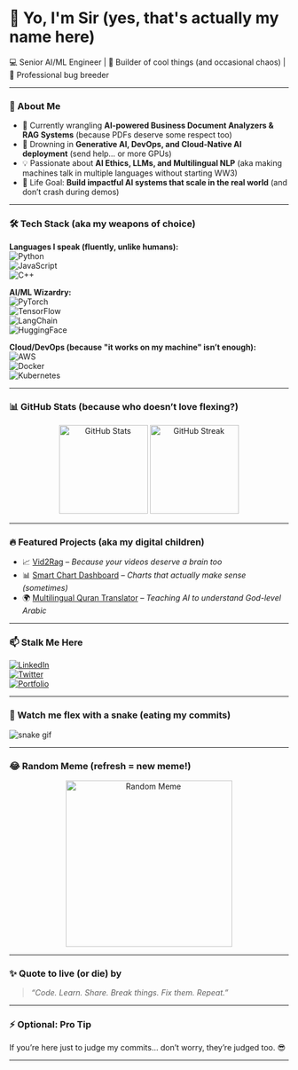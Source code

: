 # 👋 Yo, I'm **Sir** (yes, that's actually my name here)

💻 Senior AI/ML Engineer | 🚀 Builder of cool things (and occasional chaos) | 🌱 Professional bug breeder  

---

### 🚀 About Me
- 🔭 Currently wrangling **AI-powered Business Document Analyzers & RAG Systems** (because PDFs deserve some respect too)  
- 🌱 Drowning in **Generative AI, DevOps, and Cloud-Native AI deployment** (send help… or more GPUs)  
- 💡 Passionate about **AI Ethics, LLMs, and Multilingual NLP** (aka making machines talk in multiple languages without starting WW3)  
- 🎯 Life Goal: **Build impactful AI systems that scale in the real world** (and don’t crash during demos)  

---

### 🛠️ Tech Stack (aka my weapons of choice)  

**Languages I speak (fluently, unlike humans):**  
![Python](https://img.shields.io/badge/Python-3776AB?style=for-the-badge&logo=python&logoColor=white)  
![JavaScript](https://img.shields.io/badge/JavaScript-F7DF1E?style=for-the-badge&logo=javascript&logoColor=black)  
![C++](https://img.shields.io/badge/C++-00599C?style=for-the-badge&logo=cplusplus&logoColor=white)  

**AI/ML Wizardry:**  
![PyTorch](https://img.shields.io/badge/PyTorch-EE4C2C?style=for-the-badge&logo=pytorch&logoColor=white)  
![TensorFlow](https://img.shields.io/badge/TensorFlow-FF6F00?style=for-the-badge&logo=tensorflow&logoColor=white)  
![LangChain](https://img.shields.io/badge/LangChain-1E90FF?style=for-the-badge&logo=chainlink&logoColor=white)  
![HuggingFace](https://img.shields.io/badge/HuggingFace-FCC624?style=for-the-badge&logo=huggingface&logoColor=black)  

**Cloud/DevOps (because "it works on my machine" isn’t enough):**  
![AWS](https://img.shields.io/badge/AWS-232F3E?style=for-the-badge&logo=amazonaws&logoColor=white)  
![Docker](https://img.shields.io/badge/Docker-2496ED?style=for-the-badge&logo=docker&logoColor=white)  
![Kubernetes](https://img.shields.io/badge/Kubernetes-326CE5?style=for-the-badge&logo=kubernetes&logoColor=white)  

---

### 📊 GitHub Stats (because who doesn’t love flexing?)  
<p align="center">
  <img src="https://github-readme-stats.vercel.app/api?username=sheikhdawood&show_icons=true&theme=tokyonight" alt="GitHub Stats" height="160"/>
  <img src="https://github-readme-streak-stats.herokuapp.com/?user=sheikhdawood&theme=tokyonight" alt="GitHub Streak" height="160"/>
</p>

---

### 🔥 Featured Projects (aka my digital children)
- 📈 [Vid2Rag](https://github.com/sheikhdawood/Vid2Text-RAG) – *Because your videos deserve a brain too*  
- 📊 [Smart Chart Dashboard](https://github.com/YOUR_GITHUB_USERNAME/SmartChartDashboard) – *Charts that actually make sense (sometimes)*  
- 🌍 [Multilingual Quran Translator](https://github.com/sheikhdawood/AI-based-translation) – *Teaching AI to understand God-level Arabic*  

---

### 📫 Stalk Me Here  
[![LinkedIn](https://img.shields.io/badge/LinkedIn-0077B5?style=for-the-badge&logo=linkedin&logoColor=white)](https://linkedin.com/in/dawood-ayoob-sheikh)  
[![Twitter](https://img.shields.io/badge/Twitter-1DA1F2?style=for-the-badge&logo=twitter&logoColor=white)](https://twitter.com/_sheikhdawood)  
[![Portfolio](https://img.shields.io/badge/Portfolio-000000?style=for-the-badge&logo=vercel&logoColor=white)](https://dawoodayoobshiekh.netlify.app)  

---

### 🐍 Watch me flex with a snake (eating my commits)  
![snake gif](https://github.com/sheikhdawood/sheikhdawood/blob/output/github-contribution-grid-snake.svg)  

---

### 😂 Random Meme (refresh = new meme!)  
<p align="center">
  <img src="https://meme-api.com/gimme" alt="Random Meme" height="300"/>
</p>

---

### ✨ Quote to live (or die) by
> *“Code. Learn. Share. Break things. Fix them. Repeat.”*  

---

### ⚡ Optional: Pro Tip  
If you’re here just to judge my commits… don’t worry, they’re judged too. 😎  

---


